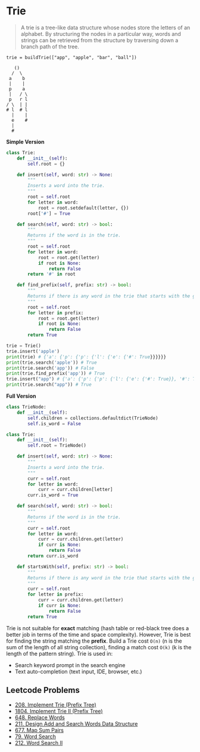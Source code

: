 # Trie

> A trie is a tree-like data structure whose nodes store the letters of an alphabet. By structuring the nodes in a particular way, words and strings can be retrieved from the structure by traversing down a branch path of the tree.

```
trie = buildTrie(["app", "apple", "bar", "ball"])

   ()
  /  \
 a    b
 |    |
 p    a
 |   / \
 p   r l
/ \  | |
# l  # l
  |    |
  e    #
  |
  #
```

**Simple Version**
```py
class Trie:
    def __init__(self):
        self.root = {}

    def insert(self, word: str) -> None:
        """
        Inserts a word into the trie.
        """
        root = self.root
        for letter in word:
            root = root.setdefault(letter, {})
        root['#'] = True

    def search(self, word: str) -> bool:
        """
        Returns if the word is in the trie.
        """
        root = self.root
        for letter in word:
            root = root.get(letter)
            if root is None:
                return False
        return '#' in root

    def find_prefix(self, prefix: str) -> bool:
        """
        Returns if there is any word in the trie that starts with the given prefix.
        """
        root = self.root
        for letter in prefix:
            root = root.get(letter)
            if root is None:
                return False
        return True

trie = Trie()
trie.insert('apple')
print(trie) # {'a': {'p': {'p': {'l': {'e': {'#': True}}}}}}
print(trie.search('apple')) # True
print(trie.search('app')) # False
print(trie.find_prefix('app')) # True
trie.insert("app") # {'a': {'p': {'p': {'l': {'e': {'#': True}}, '#': True}}}}
print(trie.search("app")) # True
```

**Full Version**
```py
class TrieNode:
    def __init__(self):
        self.children = collections.defaultdict(TrieNode)
        self.is_word = False

class Trie:
    def __init__(self):
        self.root = TrieNode()

    def insert(self, word: str) -> None:
        """
        Inserts a word into the trie.
        """
        curr = self.root
        for letter in word:
            curr = curr.children[letter]
        curr.is_word = True

    def search(self, word: str) -> bool:
        """
        Returns if the word is in the trie.
        """
        curr = self.root
        for letter in word:
            curr = curr.children.get(letter)
            if curr is None:
                return False
        return curr.is_word

    def startsWith(self, prefix: str) -> bool:
        """
        Returns if there is any word in the trie that starts with the given prefix.
        """
        curr = self.root
        for letter in prefix:
            curr = curr.children.get(letter)
            if curr is None:
                return False
        return True
```

Trie is not suitable for **exact** matching (hash table or red-black tree does a better job in terms of the time and space complexity). However, Trie is best for finding the string matching the **prefix**. Build a Trie cost `O(n)` (n is the sum of the length of all string collection), finding a match cost `O(k)` (k is the length of the pattern string). Trie is used in:
- Search keyword prompt in the search engine
- Text auto-completion (text input, IDE, browser, etc.)

## Leetcode Problems

- [208. Implement Trie (Prefix Tree)](https://leetcode.com/problems/implement-trie-prefix-tree/)
- [1804. Implement Trie II (Prefix Tree)](https://leetcode.com/problems/implement-trie-ii-prefix-tree/)
- [648. Replace Words](https://leetcode.com/problems/replace-words/)
- [211. Design Add and Search Words Data Structure](https://leetcode.com/problems/design-add-and-search-words-data-structure/)
- [677. Map Sum Pairs](https://leetcode.com/problems/map-sum-pairs/)
- [79. Word Search](https://leetcode.com/problems/word-search/)
- [212. Word Search II](https://leetcode.com/problems/word-search-ii/)

